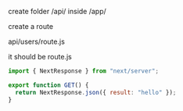 create folder /api/ inside /app/

create a route

api/users/route.js

it should be route.js

```js
import { NextResponse } from "next/server";

export function GET() {
  return NextResponse.json({ result: "hello" });
}
```

